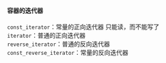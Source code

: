 #### 容器的迭代器
```const_iterator```：常量的正向迭代器  只能读，而不能写了  
```iterator```：普通的正向迭代器   
```reverse_iterator```：普通的反向迭代器  
```const_reverse_iterator```：常量的反向迭代器  